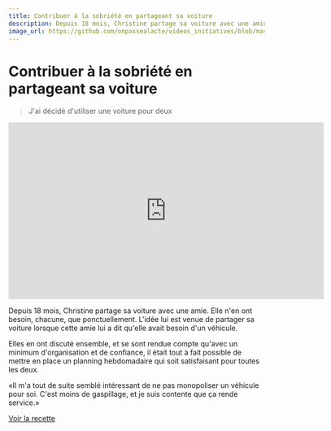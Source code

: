 ```yaml
---
title: Contribuer à la sobriété en partageant sa voiture
description: Depuis 18 mois, Christine partage sa voiture avec une amie.
image_url: https://github.com/onpassealacte/videos_initiatives/blob/master/media/mutualiser_voiture.jpg
---
```


# Contribuer à la sobriété en partageant sa voiture

> J'ai décidé d'utiliser une voiture pour deux 

<iframe src="https://player.vimeo.com/video/138948710" width="620" height="348" frameborder="0" webkitallowfullscreen mozallowfullscreen allowfullscreen></iframe>

Depuis 18 mois, Christine partage sa voiture avec une amie. Elle n'en ont besoin, chacune, que ponctuellement. L'idée lui est venue de partager sa voiture lorsque cette amie lui a dit qu'elle avait besoin d'un véhicule.

Elles en ont discuté ensemble, et se sont rendue compte qu'avec un minimum d'organisation et de confiance, il était tout à fait possible de mettre en place un planning hebdomadaire qui soit satisfaisant pour toutes les deux.

«Il m'a tout de suite semblé intéressant de ne pas monopoliser un véhicule pour soi. C'est moins de gaspillage, et je suis contente que ça rende service.»

[Voir la recette](http://www.onpassealacte.fr/recettes_coup_de_coeur_en_savoir_plus.php?r=83981966016)
